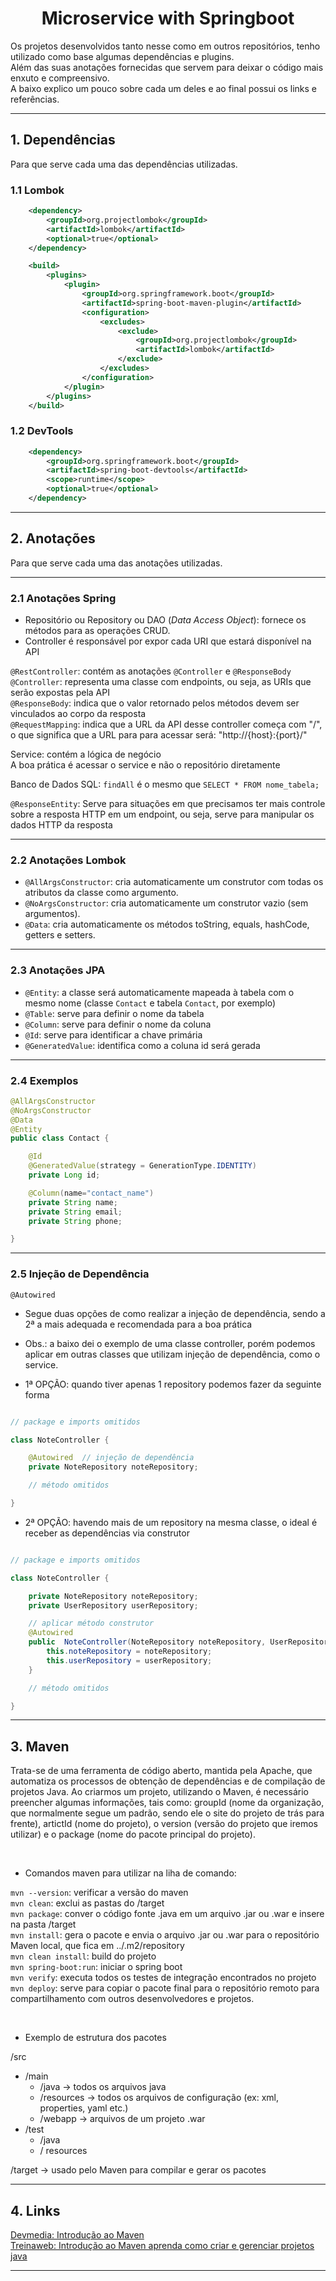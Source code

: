 <h1 align="center">Microservice with Springboot</h1>  

<p>
Os projetos desenvolvidos tanto nesse como em outros repositórios, tenho utilizado como base algumas dependências e plugins. <br>
Além das suas anotações fornecidas que servem para deixar o código mais enxuto e compreensivo. <br>
A baixo explico um pouco sobre cada um deles e ao final possui os links e referências. 
</p>

<hr>

<h2>1. Dependências</h2>

<p> Para que serve cada uma das dependências utilizadas. </p>

<h3>1.1 Lombok</h3>

```xml
    <dependency>
        <groupId>org.projectlombok</groupId>
        <artifactId>lombok</artifactId>
        <optional>true</optional>
    </dependency>

    <build>
		<plugins>
			<plugin>
				<groupId>org.springframework.boot</groupId>
				<artifactId>spring-boot-maven-plugin</artifactId>
				<configuration>
					<excludes>
						<exclude>
							<groupId>org.projectlombok</groupId>
							<artifactId>lombok</artifactId>
						</exclude>
					</excludes>
				</configuration>
			</plugin>
		</plugins>
	</build>
```

<h3>1.2 DevTools</h3>

```xml
    <dependency>
        <groupId>org.springframework.boot</groupId>
        <artifactId>spring-boot-devtools</artifactId>
        <scope>runtime</scope>
        <optional>true</optional>
    </dependency>
```

<hr>

<h2>2. Anotações</h2>

<p> Para que serve cada uma das anotações utilizadas. </p>

<hr> 

<h3>2.1 Anotações Spring</h3>  

- Repositório ou Repository ou DAO (_Data Access Object_): fornece os métodos para as operações CRUD.   
- Controller é responsável por expor cada URI que estará disponível na API   

`@RestController`: contém as anotações `@Controller` e `@ResponseBody`   
`@Controller`: representa uma classe com endpoints, ou seja, as URIs que serão expostas pela API   
`@ResponseBody`: indica que o valor retornado pelos métodos devem ser vinculados ao corpo da resposta  
`@RequestMapping`: indica que a URL da API desse controller começa com "/", o que significa que a URL para para acessar será: "http://{host}:{port}/" 

Service: contém a lógica de negócio  
A boa prática é acessar o service e não o repositório diretamente   

Banco de Dados SQL: `findAll` é o mesmo que `SELECT * FROM nome_tabela;`    

`@ResponseEntity`: Serve para situações em que precisamos ter mais controle sobre a resposta HTTP em um endpoint, ou seja, serve para manipular os dados HTTP da resposta   

<hr> 

<h3>2.2 Anotações Lombok</h3>

- `@AllArgsConstructor`: cria automaticamente um construtor com todas os atributos da classe como argumento.     
- `@NoArgsConstructor`: cria automaticamente um construtor vazio (sem argumentos).       
- `@Data`: cria automaticamente os métodos toString, equals, hashCode, getters e setters.   

<hr> 

<h3>2.3 Anotações JPA</h3>

- `@Entity`: a classe será automaticamente mapeada à tabela com o mesmo nome (classe `Contact` e tabela `Contact`, por exemplo)      
- `@Table`: serve para definir o nome da tabela       
- `@Column`: serve para definir o nome da coluna    
- `@Id`: serve para identificar a chave primária     
- `@GeneratedValue`: identifica como a coluna id será gerada      

<hr> 

<h3>2.4 Exemplos</h3>

```java
@AllArgsConstructor
@NoArgsConstructor
@Data
@Entity
public class Contact {

    @Id
    @GeneratedValue(strategy = GenerationType.IDENTITY)
    private Long id;

    @Column(name="contact_name")
    private String name;
    private String email;
    private String phone;

}
```

<hr> 

<h3>2.5 Injeção de Dependência</h3>

`@Autowired`   

- Segue duas opções de como realizar a injeção de dependência, sendo a 2ª a mais adequada e recomendada para a boa prática     
- Obs.: a baixo dei o exemplo de uma classe controller, porém podemos aplicar em outras classes que utilizam injeção de dependência, como o service.  

- 1ª OPÇÃO: quando tiver apenas 1 repository podemos fazer da seguinte forma    

```java

// package e imports omitidos

class NoteController {

    @Autowired  // injeção de dependência
    private NoteRepository noteRepository;

    // método omitidos

}
```

- 2ª OPÇÃO: havendo mais de um repository na mesma classe, o ideal é receber as dependências via construtor    

```java

// package e imports omitidos

class NoteController {

    private NoteRepository noteRepository;
    private UserRepository userRepository;

    // aplicar método construtor
    @Autowired
    public  NoteController(NoteRepository noteRepository, UserRepository userRepository){
        this.noteRepository = noteRepository;
        this.userRepository = userRepository;
    }

    // método omitidos

}
```

<hr> 

<h2>3. Maven</h2>

<p> Trata-se de uma ferramenta de código aberto, mantida pela Apache, que automatiza os processos de obtenção de dependências e de compilação de projetos Java. Ao criarmos um projeto, utilizando o Maven, é necessário preencher algumas informações, tais como: groupId (nome da organização, que normalmente segue um padrão, sendo ele o site do projeto de trás para frente), artictId (nome do projeto), o version (versão do projeto que iremos utilizar) e o package (nome do pacote principal do projeto). </p>   

<br>

- Comandos maven para utilizar na liha de comando:   

`mvn --version`: verificar a versão do maven  
`mvn clean`: exclui as pastas do /target     
`mvn package`: conver o código fonte .java em um arquivo .jar ou .war e insere na pasta /target  
`mvn install`: gera o pacote e envia o arquivo .jar ou .war para o repositório Maven local, que fica em ../.m2/repository    
`mvn clean install`: build do projeto   
`mvn spring-boot:run`: iniciar o spring boot    
`mvn verify`: executa todos os testes de integração encontrados no projeto       
`mvn deploy`: serve para copiar o pacote final para o repositório remoto para compartilhamento com outros desenvolvedores e projetos.          

<br>

- Exemplo de estrutura dos pacotes

/src   
  - /main     
    - /java -> todos os arquivos java  
    - /resources -> todos os arquivos de configuração (ex: xml, properties, yaml etc.)   
    - /webapp -> arquivos de um projeto .war   
  - /test  
    - /java   
    - / resources  

/target -> usado pelo Maven para compilar e gerar os pacotes   
      



<hr> 

<h2>4. Links</h2>

[Devmedia: Introdução ao Maven](https://www.devmedia.com.br/introducao-ao-maven/25128)    
[Treinaweb: Introdução ao Maven aprenda como criar e gerenciar projetos java](https://www.treinaweb.com.br/blog/introducao-ao-maven-aprenda-como-criar-e-gerenciar-projetos-java)   



<hr> 
